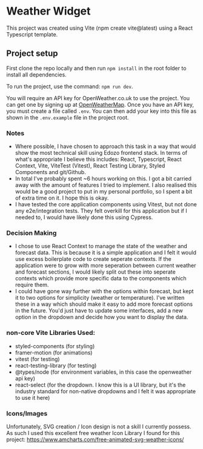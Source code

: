 # Weather Widget

This project was created using Vite (npm create vite@latest) using a React Typescript template. 

## Project setup
First clone the repo locally and then run `npm install` in the root folder to install all dependencies.

To run the project, use the command: `npm run dev`.

You will require an API key for OpenWeather.co.uk to use the project. You can get one by signing up at [OpenWeatherMap](https://openweathermap.org/). Once you have an API key, you must create a file called `.env`. You can then add your key into this file as shown in the `.env.example` file in the project root. 

### Notes
- Where possible, I have chosen to approach this task in a way that would show the most technical skill using Edozo frontend stack. In terms of what's appropriate I believe this includes: React, Typescript, React Context, Vite, ViteTest (Vitest), React Testing Library, Styled Components and git/Github.
- In total I've probably spent ~6 hours working on this. I got a bit carried away with the amount of features I tried to implement. I also realised this would be a good project to put in my personal portfolio, so I spent a bit of extra time on it. I hope this is okay. 
- I have tested the core application components using Vitest, but not done any e2e/integration tests. They felt overkill for this application but if I needed to, I would have likely done this using Cypress.

### Decision Making
- I chose to use React Context to manage the state of the weather and forecast data. This is because it is a simple application and I felt it would use excess boilerplate code to create seperate contexts. If the application were to grow with more seperation between current weather and forecast sections, I would likely split out these into seperate contexts which provide more specific data to the components which require them.
- I could have gone way further with the options within forecast, but kept it to two options for simplicity (weather or temperature). I've written these in a way which should make it easy to add more forecast options in the future. You'd just have to update some interfaces, add a new option in the dropdown and decide how you want to display the data.

### non-core Vite Libraries Used:
- styled-components (for styling)
- framer-motion (for animations)
- vitest (for testing)
- react-testing-library (for testing)
- @types/node (for environment variables, in this case the openweather api key)
- react-select (for the dropdown. I know this is a UI library, but it's the industry standard for non-native dropdowns and I felt it was appropriate to use it here)

### Icons/Images
Unfortunately, SVG creation / Icon design is not a skill I currently possess. As such I used this excellent free weather Icon Library I found for this project: https://www.amcharts.com/free-animated-svg-weather-icons/
